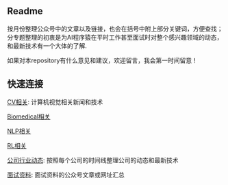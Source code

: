 ## Readme

按月份整理公众号中的文章以及链接，也会在括号中附上部分关键词，方便查找；分专题整理的初衷是为AI程序猿在平时工作甚至面试时对整个感兴趣领域的动态，和最新技术有一个大体的了解.

如果对本repository有什么意见和建议，欢迎留言，我会第一时间留意！

## 快速连接

[CV相关](https://github.com/SifanSong/DL-New-Articles-Chinese/blob/master/CV%E7%9B%B8%E5%85%B3.md): 计算机视觉相关新闻和技术

[Biomedical相关](https://github.com/SifanSong/CV-News-Chinese/blob/master/Biomedical%E7%9B%B8%E5%85%B3.md)

[NLP相关](https://github.com/SifanSong/CV-News-Chinese/blob/master/NLP%20%E7%9B%B8%E5%85%B3.md)

[RL相关](https://github.com/SifanSong/CV-News-Chinese/blob/master/RL%20%E7%9B%B8%E5%85%B3.md)

[公司行业动态](https://github.com/SifanSong/DL-New-Articles-Chinese/blob/master/%E5%85%AC%E5%8F%B8%E8%A1%8C%E4%B8%9A%E5%8A%A8%E6%80%81.md): 按照每个公司的时间线整理公司的动态和最新技术

[面试资料](https://github.com/SifanSong/DL-New-Articles-Chinese/blob/master/%E9%9D%A2%E8%AF%95%E8%B5%84%E6%96%99.md): 面试资料的公众号文章或网址汇总
